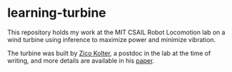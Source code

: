 # learning-turbine

This repository holds my work at the MIT CSAIL Robot Locomotion lab on a wind turbine using inference to maximize power and minimize vibration.

The turbine was built by [Zico Kolter](http://people.csail.mit.edu/kolter/doku.php?id=home), a postdoc in the lab at the time of writing, and more details are available in his [paper](http://people.csail.mit.edu/kolter/lib/exe/fetch.php?media=pubs:kolter-turbine11.pdf).
